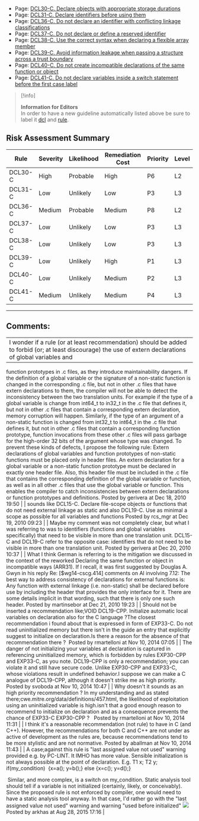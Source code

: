 -   Page:
    [DCL30-C. Declare objects with appropriate storage durations](/confluence/display/c/DCL30-C.+Declare+objects+with+appropriate+storage+durations)
-   Page:
    [DCL31-C. Declare identifiers before using them](/confluence/display/c/DCL31-C.+Declare+identifiers+before+using+them)
-   Page:
    [DCL36-C. Do not declare an identifier with conflicting linkage classifications](/confluence/display/c/DCL36-C.+Do+not+declare+an+identifier+with+conflicting+linkage+classifications)
-   Page:
    [DCL37-C. Do not declare or define a reserved identifier](/confluence/display/c/DCL37-C.+Do+not+declare+or+define+a+reserved+identifier)
-   Page:
    [DCL38-C. Use the correct syntax when declaring a flexible array member](/confluence/display/c/DCL38-C.+Use+the+correct+syntax+when+declaring+a+flexible+array+member)
-   Page:
    [DCL39-C. Avoid information leakage when passing a structure across a trust boundary](/confluence/display/c/DCL39-C.+Avoid+information+leakage+when+passing+a+structure+across+a+trust+boundary)
-   Page:
    [DCL40-C. Do not create incompatible declarations of the same function or object](/confluence/display/c/DCL40-C.+Do+not+create+incompatible+declarations+of+the+same+function+or+object)
-   Page:
    [DCL41-C. Do not declare variables inside a switch statement before the first case label](/confluence/display/c/DCL41-C.+Do+not+declare+variables+inside+a+switch+statement+before+the+first+case+label)
> [!info]  
>
> **Information for Editors**  
> In order to have a new guideline automatically listed above be sure to label it [dcl](https://confluence/label/seccode/dcl) and [rule](https://confluence/label/seccode/rule).

## Risk Assessment Summary

| Rule | Severity | Likelihood | Remediation Cost | Priority | Level |
| ----|----|----|----|----|----|
| DCL30-C | High | Probable | High | P6 | L2 |
| DCL31-C | Low | Unlikely | Low |  P3  |  L3  |
| DCL36-C | Medium | Probable | Medium | P8 | L2 |
| DCL37-C | Low | Unlikely | Low | P3 | L3 |
| DCL38-C | Low | Unlikely | Low | P3 | L3 |
| DCL39-C | Low | Unlikely | High | P1 | L3 |
| DCL40-C | Low | Unlikely | Medium | P2 | L3 |
| DCL41-C | Medium | Unlikely | Medium | P4 | L3 |

------------------------------------------------------------------------
[](../c/Rule%2001_%20Preprocessor%20_PRE_) [](https://wiki.sei.cmu.edu/confluence/pages/viewpage.action?pageId=87151983) [](https://wiki.sei.cmu.edu/confluence/pages/viewpage.action?pageId=87152466)
## Comments:

|  |
| ----|
| I wonder if a rule (or at least recommendation) should be added to forbid (or; at least discourage) the use of extern declarations of global variables and
function prototypes in .c files, as they introduce maintainability dangers. If the definition of a global variable or the signature of a non-static function
is changed in the corresponding .c file, but not in other .c files that have extern declarations to them, the compiler will not be able to detect the
inconsistency between the two translation units. For example if the type of a global variable is change from int64_t to in32_t in the .c file that
defines it, but not in other .c files that contain a corresponding extern declaration, memory corruption will happen. Similarly, if the type of an argument of
a non-static function is changed from int32_t to int64_t in the .c file that defines it, but not in other .c files that contain a corresponding function prototype,
function invocations from these other .c files will pass garbage for the high-order 32 bits of the argument whose type was changed.
To prevent these kinds of defects, I propose the following rule:
Extern declarations of global variables and function prototypes of non-static functions must be placed only in header files. An extern declaration
for a global variable or a non-static function prototype must be declared in exactly one header file. Also, this header file must be included in the
.c file that contains the corresponding definition of the global variable or function, as well as in all other .c files that use the global variable or function.
This enables the compiler to catch inconsistencies between extern declarations or function prototypes and definitions.
                                        Posted by gerivera at Dec 18, 2010 19:50
                                     |
| sounds like DCL15-C. Declare file-scope objects or functions that do not need external linkage as static
and also
DCL19-C. Use as minimal a scope as possible for all variables and functions
                                        Posted by rcs_mgr at Dec 19, 2010 09:23
                                     |
| Maybe my comment was not completely clear, but what I was referring to was to identifiers (functions and global variables specifically)
that need to be visible in more than one translation unit. DCL15-C and DCL19-C refer to the opposite case: identifiers that do not
need to be visible in more than one translation unit.
                                        Posted by gerivera at Dec 20, 2010 10:37
                                     |
| What I think German is referring to is the mitigation we discussed in the context of the reworked Declaring the same function or object in incompatible ways (ARR31). If I recall, it was first suggested by Douglas A. Gwyn in his reply Re: [$wg14-cscg.414] comments on AI involving 7.12:
The best way to address consistency of declarations for external functions is:
Any function with external linkage (i.e. non-static) shall be declared before use by including the header that provides the only interface for it.
There are some details implicit in that wording, such that there is only one such header.
                                        Posted by martinsebor at Dec 21, 2010 19:23
                                     |
| Should not be inserted a recommendation like;VOID DCL19-CPP. Initialize automatic local variables on declaration also for the C language ?The closest recommendation i found about that is expressed in form of EXP33-C. Do not read uninitialized memory but there isn't in the guide an entry that explicitly suggest to initialize on declaration.Is there a reason for the absence of that recommendation there ? 
                                        Posted by rmartelloni at Nov 10, 2014 07:05
                                     |
| The danger of not initializing your variables at declaration is captured in referencing uninitialized memory, which is forbidden by rules EXP30-CPP and EXP33-C, as you note. DCL19-CPP is only a recommendation; you can violate it and still have secure code. Unlike EXP30-CPP and EXP33-C, whose violations result in undefined behavior.I suppose we can make a C analogue of DCL19-CPP, although it doesn't strike me as high priority.
                                        Posted by svoboda at Nov 10, 2014 10:47
                                     |
| Why doesn't it sounds as an high priority recommendation ? In my understanding and as stated there;cwe.mitre.org/data/definitions/457.html, the likelihood of exploitation using an uninitialized variable is high.isn't that a good enough reason to recommend to initialize on declaration and as a consequence prevents the chance of EXP33-C EXP30-CPP ?  
                                        Posted by rmartelloni at Nov 10, 2014 11:31
                                     |
| I think it's a reasonable recommendation (not rule) to have in C (and C++). However, the recommendations for both C and C++ are not under as active of development as the rules are, because recommendations tend to be more stylistic and are not normative.
                                        Posted by aballman at Nov 10, 2014 11:43
                                     |
| A case;against this rule is "last assigned value not used" warning provided e.g. by PC-LINT. It IMHO has more value. Sensible initialization is not always possible at the point of declaration. E.g.
T1 x;
T2 y;
if(my_condition) 
{x=a(); y=b();}
else
{x=c(); y=d();}

 Similar, and more complex, is a switch on my_condition. Static analysis tool should tell if a variable is not initialized (certainly, likely, or conceivably). Since the proposed rule is not enforced by compiler, one would need to have a static analysis tool anyway. In that case, I'd rather go with the "last assigned value not used" warning and warning "used before initialized"
![](images/icons/contenttypes/comment_16.png) Posted by arkhas at Aug 28, 2015 17:16
\|

